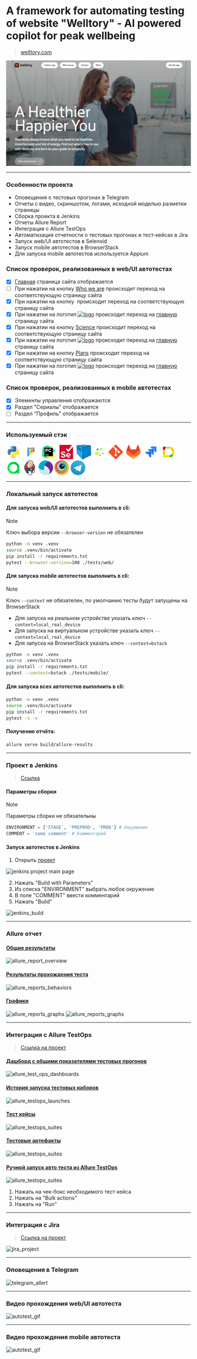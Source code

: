 # A framework for automating testing of website "Welltory" - AI powered copilot for peak wellbeing
> <a target="_blank" href="https://www.welltory.com/">welltory.com</a>

![main page screenshot](/pictures/start.png)

----

### Особенности проекта

* Оповещения о тестовых прогонах в Telegram
* Отчеты с видео, скриншотом, логами, исходной моделью разметки страницы
* Сборка проекта в Jenkins
* Отчеты Allure Report
* Интеграция с Allure TestOps
* Автоматизация отчетности о тестовых прогонах и тест-кейсах в Jira
* Запуск web/UI автотестов в Selenoid
* Запуск mobile автотестов в BrowserStack
* Для запуска mobile автотестов используется Appium

### Список проверок, реализованных в web/UI автотестах

- [x] <a target="_blank" href="https://welltory.com">Главная</a> страница сайта отображается
- [ ] При нажатии на кнопку <a target="_blank" href="https://welltory.com/who-we-are">Who we are</a> происходит переход на соответствующую страницу сайта
- [x] При нажатии на кнопку <img src="https://assets-global.website-files.com/660e8783c2152f6174eadc26/661304852a6aba8cccf8b761_menu%20logo.svg" alt="" width="Auto" class="image-62"> происходит переход на соответствующую страницу сайта
- [x] При нажатии на логотип <a href="https://welltory.com" class="logo header-logo"> <img class="logo__img" src="https://welltory.com/wp-content/themes/Divi-child/img/hrt3.png" alt="logo"></a>  происходит переход на <a target="_blank" href="https://welltory.com">главную</a> страницу сайта
- [x] При нажатии на кнопку <a target="_blank" href="https://welltory.com/science">Science</a> происходит переход на соответствующую страницу сайта
- [x] При нажатии на логотип <a href="https://welltory.com" class="logo header-logo"> <img class="logo__img" src="https://welltory.com/wp-content/themes/Divi-child/img/hrt3.png" alt="logo"></a>  происходит переход на <a target="_blank" href="https://welltory.com">главную</a> страницу сайта
- [x] При нажатии на кнопку <a target="_blank" href="https://welltory.com/plans">Plans</a> происходит переход на соответствующую страницу сайта
- [x] При нажатии на логотип <a href="https://welltory.com" class="logo header-logo"> <img class="logo__img" src="https://welltory.com/wp-content/themes/Divi-child/img/hrt3.png" alt="logo"></a>  происходит переход на <a target="_blank" href="https://welltory.com">главную</a> страницу сайта

### Список проверок, реализованных в mobile автотестах

- [x] Элементы управления отображаются
- [x] Раздел "Сериалы" отображается
- [ ] Раздел "Профиль" отображается

----

### Используемый стэк

<div>
  <img src="https://github.com/devicons/devicon/blob/master/icons/python/python-original.svg" title="Python" alt="Python" width="40" height="40"/>&nbsp;
  <img src="https://github.com/devicons/devicon/blob/master/icons/pytest/pytest-original.svg" title="PyTest" alt="PyTest" width="40" height="40"/>&nbsp;
  <img src="https://github.com/devicons/devicon/blob/master/icons/pycharm/pycharm-original.svg" title="PyCharm" alt="PyCharm" width="40" height="40"/>&nbsp;
  <img src="https://github.com/devicons/devicon/blob/master/icons/selenium/selenium-original.svg" title="Selenium" alt="Selenium" width="40" height="40"/>&nbsp;
  <img title="Selenoid" src="pictures/icons/selenoid.png" height="40" width="40"/>
  <img title="Selene" src="pictures/icons/selene.png" height="40" width="40"/>
  <img src="https://github.com/devicons/devicon/blob/master/icons/git/git-original.svg" title="Git" alt="Git" width="40" height="40"/>&nbsp;
  <img src="https://github.com/devicons/devicon/blob/master/icons/gitlab/gitlab-original.svg" title="GitLab" alt="GitLab" width="40" height="40"/>&nbsp;
  <img src="https://github.com/devicons/devicon/blob/master/icons/jira/jira-original.svg" title="Jira" alt="Jira" width="40" height="40"/>&nbsp;
  <img title="Allure Report" src="pictures/icons/Allure_Report.png" height="40" width="40"/>
  <img title="Allure TestOps" src="pictures/icons/AllureTestOps.png" height="40" width="40"/>
  <img title="Jenkins" src="pictures/icons/jenkins-original.svg" height="40" width="40"/>
  <img title="Appium" src="pictures/icons/appium.svg" height="40" width="40"/>
  <img title="BrowserStack" src="/pictures/icons/browserstack.svg" height="40" width="40"/>
  <img title="Telegram" src="pictures/icons/tg.png" height="40" width="40"/>
</div>

----

### Локальный запуск автотестов

#### Для запуска web/UI автотестов выполнить в cli:
> [!NOTE]
> Ключ выбора версии `--browser-version` не обязателен
```bash
python -m venv .venv
source .venv/bin/activate
pip install -r requirements.txt
pytest --browser-version=100 ./tests/web/
```

#### Для запуска mobile автотестов выполнить в cli:
> [!NOTE]
> Ключ `--context` не обязателен, по умолчанию тесты будут запущены на BrowserStack
* Для запуска на реальном устройстве указать ключ `--context=local_real_device`
* Для запуска на виртуальном устройстве указать ключ `--context=local_real_device`
* Для запуска на BrowserStack указать ключ `--context=bstack`

```bash
python -m venv .venv
source .venv/bin/activate
pip install -r requirements.txt
pytest --context=bstack ./tests/mobile/
```

#### Для запуска всех автотестов выполнить в cli:

```bash
python -m venv .venv
source .venv/bin/activate
pip install -r requirements.txt
pytest -s -v
```

#### Получение отчёта:
```bash
allure serve build/allure-results
```

----

### Проект в Jenkins
> <a target="_blank" href="https://jenkins.autotests.cloud/job/Ivi-mobile-and-UI-Auto-Tests/">Ссылка</a>

#### Параметры сборки
> [!NOTE]
> Параметры сборки не обязательны
```python
ENVIRONMENT = ['STAGE', 'PREPROD', 'PROD'] # Окружение
COMMENT = 'some comment' # Комментарий
```
#### Запуск автотестов в Jenkins
1. Открыть <a target="_blank" href="https://jenkins.autotests.cloud/job/Ivi-mobile-and-UI-Auto-Tests/">проект</a>

![jenkins project main page](ivi_ui_and_mobile_test_framework/pictures/jenkins_project_main_page.png)

2. Нажать "Build with Parameters"
3. Из списка "ENVIRONMENT" выбрать любое окружение
4. В поле "COMMENT" ввести комментарий
5. Нажать "Build"

![jenkins_build](ivi_ui_and_mobile_test_framework/pictures/jenkins_build.png)

----

### Allure отчет
#### <a target="_blank" href="https://jenkins.autotests.cloud/job/Ivi-mobile-and-UI-Auto-Tests/15/allure/">Общие результаты</a>
![allure_report_overview](ivi_ui_and_mobile_test_framework/pictures/allure_report_overview.png)

#### <a target="_blank" href="https://jenkins.autotests.cloud/job/Ivi-mobile-and-UI-Auto-Tests/15/allure/#suites">Результаты прохождения теста</a>

![allure_reports_behaviors](ivi_ui_and_mobile_test_framework/pictures/allure_reports_suites.png)

#### <a target="_blank" href="https://jenkins.autotests.cloud/job/Ivi-mobile-and-UI-Auto-Tests/15/allure/#graph">Графики</a>


![allure_reports_graphs](ivi_ui_and_mobile_test_framework/pictures/alluere_reports_graphs_1.png)
![allure_reports_graphs](ivi_ui_and_mobile_test_framework/pictures/alluere_reports_graphs_2.png)

----

### Интеграция с Allure TestOps
> <a target="_blank" href="https://allure.autotests.cloud/project/3910/dashboards">Ссылка на проект</a>

#### <a target="_blank" href="https://allure.autotests.cloud/project/3910/dashboards">Дашборд с общими показателями тестовых прогонов</a>

![allure_test_ops_dashboards](ivi_ui_and_mobile_test_framework/pictures/allure_testops_dashboards.png)

#### <a target="_blank" href="https://allure.autotests.cloud/project/3910/launches">История запуска тестовых наборов</a>

![allure_testops_launches](ivi_ui_and_mobile_test_framework/pictures/allure_testops_launches.png)

#### <a target="_blank" href="https://allure.autotests.cloud/project/3910/test-cases/28510?treeId=0">Тест кейсы</a>

![allure_testops_suites](ivi_ui_and_mobile_test_framework/pictures/allure_testops_suites.png)

#### <a target="_blank" href="https://allure.autotests.cloud/launch/33573/tree/551292/attachments?treeId=0">Тестовые артефакты</a>

![allure_testops_suites](ivi_ui_and_mobile_test_framework/pictures/allure_testops_test_attachments.png)

#### <a target="_blank" href="https://allure.autotests.cloud/project/3910/test-cases/28510?treeId=0">Ручной запуск авто теста из Allure TestOps</a>

![allure_testops_suites](ivi_ui_and_mobile_test_framework/pictures/allure_testops_manual_test_run.png)

1. Нажать на чек-бокс необходимого тест кейса
2. Нажать на "Bulk actions"
3. Нажать на "Run"

----

### Интеграция с Jira
> <a target="_blank" href="https://ed-qa-engineer.atlassian.net/jira/software/projects/KAN/boards/1">Ссылка на проект</a>

![jira_project](ivi_ui_and_mobile_test_framework/pictures/jira_project.png)

----

### Оповещения в Telegram
![telegram_allert](ivi_ui_and_mobile_test_framework/pictures/telegram_allert.png)

----

### Видео прохождения web/UI автотеста
![autotest_gif](ivi_ui_and_mobile_test_framework/pictures/autotest.gif)

----

### Видео прохождения mobile автотеста
![autotest_gif](ivi_ui_and_mobile_test_framework/pictures/test_mobile_video.gif)
